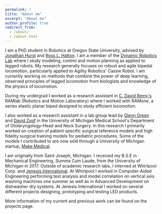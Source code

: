 ```yaml
---
permalink: /
title: "About me"
excerpt: "About me"
author_profile: true
redirect_from: 
  - /about/
  - /about.html
---
```


I am a PhD student in Robotics at Oregon State University, advised by [Jonathan Hurst](https://mime.oregonstate.edu/people/hurst) and [Ross L. Hatton](http://www.rosslhatton.com/). 
I am a member of the [Dynamic Robotics Lab](https://mime.oregonstate.edu/research/drl/) where I study modeling, control and motion planning as applied to legged robots. My research generally focuses on robust and agile bipedal locomotion, particularly applied to Agility Robotics' Cassie Robot.
I am currently working on methods that combine the power of deep learning, observed principles of legged locomotion from biologists and knowledge of the physics of locomotion.

During my undergrad I worked as a research assistant in [C. David Remy's](https://www.uni-stuttgart.de/en/press/experts/Prof.-Dr.-C.-David-Remy) RAMlab (Robotics and Motion Laboratory) where I worked with RAMone, a series elastic planar biped designed to study efficient locomotion.

I also worked as a research assistant in a lab group lead by [Glenn Green](https://medicine.umich.edu/dept/otolaryngology/glenn-e-green-md) and [David Zopf](https://medicine.umich.edu/dept/otolaryngology/david-zopf-md-ms) in the University of Michigan Medical School's Department of Otolaryngology-Head and Neck Surgery.
In this research I primarily worked on creation of patient specific surgical reference models and high fidelity surgical training models for pediatric procedures. 
Some of the models I contributed to are now sold through a University of Michigan startup, [Make Medical](https://www.makemedical.net/).

I am originally from Saint Joseph, Michigan. 
I received my B.S.E in Mechanical Engineering, Summa Cum Laude, from the University of Michigan in 2017.
Outside of academic research labs, I interned at Whirlpool Corp. and [Jenesis International](https://www.jenesisinc.com/).
At Whirlpool I worked in Computer-Aided Engineering performing test analysis and model correlation on vertical axis washing machines one summer as well as in Advanced Development on dishwasher dry systems.
At Jenesis International I worked on several different projects designing, prototyping and testing LED products.

More information of my current and previous work can be found on the projects page. 